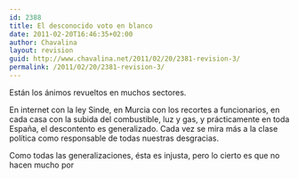 ```yaml
---
id: 2388
title: El desconocido voto en blanco
date: 2011-02-20T16:46:35+02:00
author: Chavalina
layout: revision
guid: http://www.chavalina.net/2011/02/20/2381-revision-3/
permalink: /2011/02/20/2381-revision-3/
---
```

Están los ánimos revueltos en muchos sectores.

En internet con la ley Sinde, en Murcia con los recortes a funcionarios, en cada casa con la subida del combustible, luz y gas, y prácticamente en toda España, el descontento es generalizado. Cada vez se mira más a la clase política como responsable de todas nuestras desgracias.

Como todas las generalizaciones, ésta es injusta, pero lo cierto es que no hacen mucho por